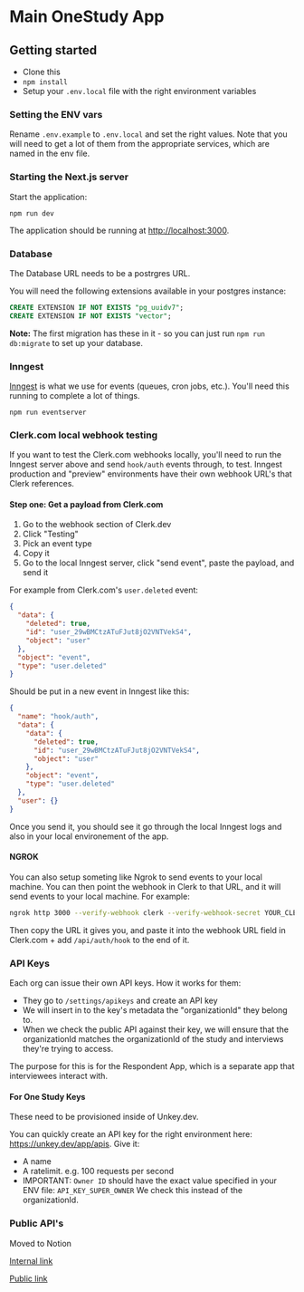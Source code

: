 # Main OneStudy App

## Getting started

- Clone this
- `npm install`
- Setup your `.env.local` file with the right environment variables

### Setting the ENV vars

Rename `.env.example` to `.env.local` and set the right values. Note that you will need to
get a lot of them from the appropriate services, which are named in the env file.

### Starting the Next.js server

Start the application:

```
npm run dev
```

The application should be running at [http://localhost:3000](http://localhost:3000).

### Database

The Database URL needs to be a postrgres URL.

You will need the following extensions available in your postgres instance:

```sql
CREATE EXTENSION IF NOT EXISTS "pg_uuidv7";
CREATE EXTENSION IF NOT EXISTS "vector";
```

**Note:** The first migration has these in it - so you can just run `npm run db:migrate` to set up your database.

### Inngest

[Inngest](https://www.inngest.com/) is what we use for events (queues, cron jobs, etc.). You'll need this running to complete a lot of things.

```
npm run eventserver
```

### Clerk.com local webhook testing

If you want to test the Clerk.com webhooks locally, you'll need to run the Inngest server above and send `hook/auth` events through, to test. Inngest production and "preview" environments
have their own webhook URL's that Clerk references.

#### Step one: Get a payload from Clerk.com

1. Go to the webhook section of Clerk.dev
2. Click "Testing"
3. Pick an event type
4. Copy it
5. Go to the local Inngest server, click "send event", paste the payload, and send it

For example from Clerk.com's `user.deleted` event:

```json
{
  "data": {
    "deleted": true,
    "id": "user_29wBMCtzATuFJut8jO2VNTVekS4",
    "object": "user"
  },
  "object": "event",
  "type": "user.deleted"
}
```

Should be put in a new event in Inngest like this:

```json
{
  "name": "hook/auth",
  "data": {
    "data": {
      "deleted": true,
      "id": "user_29wBMCtzATuFJut8jO2VNTVekS4",
      "object": "user"
    },
    "object": "event",
    "type": "user.deleted"
  },
  "user": {}
}
```

Once you send it, you should see it go through the local Inngest logs and also in your local environement of the app.

#### NGROK

You can also setup someting like Ngrok to send events to your local machine. You can then point the webhook in Clerk to that URL, and it will send events to your local machine. For example:

```bash
ngrok http 3000 --verify-webhook clerk --verify-webhook-secret YOUR_CLERK_WEBHOOK_SECRET_HERE
```

Then copy the URL it gives you, and paste it into the webhook URL field in Clerk.com + add `/api/auth/hook` to the end of it.

### API Keys

Each org can issue their own API keys. How it works for them:

- They go to `/settings/apikeys` and create an API key
- We will insert in to the key's metadata the "organizationId" they belong to.
- When we check the public API against their key, we will ensure that the organizationId matches the organizationId of the study and interviews they're trying to access.

The purpose for this is for the Respondent App, which is a separate app that interviewees interact with.

#### For One Study Keys

These need to be provisioned inside of Unkey.dev.

You can quickly create an API key for the right environment here: https://unkey.dev/app/apis. Give it:

- A name
- A ratelimit. e.g. 100 requests per second
- IMPORTANT: `Owner ID` should have the exact value specified in your ENV file: `API_KEY_SUPER_OWNER` We check this instead of the organizationId.

### Public API's

Moved to Notion

[Internal link](https://www.notion.so/onestudy/API-Documentation-e10acf3a2f374687ba58b26e7ab41d0c?pvs=4)

[Public link](https://onestudy.notion.site/API-Documentation-e10acf3a2f374687ba58b26e7ab41d0c?pvs=4)
